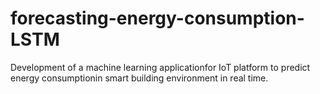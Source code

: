 # forecasting-energy-consumption-LSTM
Development of a machine learning applicationfor IoT platform to predict energy consumptionin smart building environment in real time.
